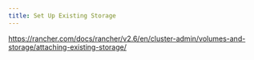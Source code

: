 ```yaml
---
title: Set Up Existing Storage
---
```


https://rancher.com/docs/rancher/v2.6/en/cluster-admin/volumes-and-storage/attaching-existing-storage/